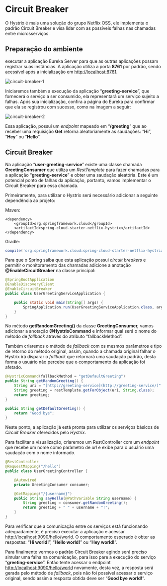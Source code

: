 # Circuit Breaker

O Hystrix é mais uma solução do grupo Netflix OSS, ele implementa o padrão Circuit Breaker e visa lidar com as possíveis falhas nas chamadas entre microsserviços.


## **Preparação do ambiente**

executar a aplicação Eureka Server para que as outras aplicações possam registrar suas instâncias. A aplicação utiliza a porta **8761** por padrão, sendo acessível após a inicialização em [http://localhost:8761](http://localhost:8761/).

![circuit-breaker-1](http://www.matera.com/br/wp-content/uploads/2018/07/circuit-breaker-1.jpg)

Iniciaremos também a execução da aplicação “**greeting-service**”, que fornecerá o serviço a ser consumido, ela representará um serviço sujeito a falhas. Após sua inicialização, confira a página do Eureka para confirmar que ela se registrou com sucesso, como na imagem a seguir:

![circuit-breaker-2](http://www.matera.com/br/wp-content/uploads/2018/07/circuit-breaker-2.jpg)

Essa aplicação, possui um _endpoint_ mapeado em “**/greeting**” que ao receber uma requisição **Get** retorna aleatoriamente as saudações: “**Hi**”, “**Hey**” ou “**Hello**”.

## **Circuit Breaker**

Na aplicação “**user-greeting-service**” existe uma classe chamada **GreetingConsumer** que utiliza um _RestTemplate_ para fazer chamadas para a aplicação “**greeting-service**” e obter uma saudação aleatória. Este é um potencial ponto de falhas da aplicação, portanto, vamos implementar o Circuit Breaker para essa chamada.

Primeiramente, para utilizar o Hystrix será necessário adicionar a seguinte dependência ao projeto:

Maven:

```maven
<dependency>
    <groupId>org.springframework.cloud</groupId>
    <artifactId>spring-cloud-starter-netflix-hystrix</artifactId>
</dependency>
```

Gradle:

```gradle
compile('org.springframework.cloud:spring-cloud-starter-netflix-hystrix')
```

Para que o Spring saiba que esta aplicação possui _circuit breakers_ e permitir o monitoramento das chamadas adicione a anotação **@EnableCircuitBreaker** na classe principal:

```java
@SpringBootApplication
@EnableDiscoveryClient
@EnableCircuitBreaker
public class UserGreetingServiceApplication {

    public static void main(String[] args) {
        SpringApplication.run(UserGreetingServiceApplication.class, args);
    }
}
```

No método **getRandomGreeting()** da classe **GreetingConsumer,** vamos adicionar a anotação **@HystrixCommand** e informar qual será o nome do método de _fallback_ através do atributo “fallbackMethod”.

Também criaremos o método de _fallback_ com os mesmos parâmetros e tipo de retorno do método original, assim, quando a chamada original falhar o Hystrix irá disparar o _fallback_ que retornará uma saudação padrão, desta forma o usuário não percebe que o comportamento da aplicação foi afetado.
```java
@HystrixCommand(fallbackMethod = "getDefaultGreeting")
public String getRandomGreeting() {
    String uri = "[http://greeting-service](http://greeting-service/)" + greetingEndpointUri;
    String greeting = restTemplate.getForObject(uri, String.class);
    return greeting;
}

public String getDefaultGreeting() {
    return "Good bye";
}
```

Neste ponto, a aplicação já está pronta para utilizar os serviços básicos de _Circuit Breaker_ oferecidos pelo _Hystrix_.

Para facilitar a visualização, criaremos um RestController com um _endpoint_ que recebe um nome como parâmetro de _url_ e exibe para o usuário uma saudação com o nome informado.

```java
@RestController
@RequestMapping("/hello")
public class UserGreetingController {

    @Autowired
    private GreetingConsumer consumer;

    @GetMapping("/{username}")
    public String sayHello(@PathVariable String username) {
        String greeting = consumer.getRandomGreeting();
        return greeting + " " + username + "!";
    }
}
```

Para verificar que a comunicação entre os serviços está funcionando adequadamente, é preciso executar a aplicação e acessar [http://localhost:9090/hello/world](http://localhost:9090/hello/world). O comportamento esperado é obter as respostas: “**Hi world!**”, “**Hello world!**” ou “**Hey world!**”.

Para finalmente vermos o padrão Circuit Breaker agindo será preciso simular uma falha na comunicação, para isso pare a execução do serviço “**greeting-service**”. Então tente acessar o endpoint [http://localhost:9090/hello/world](http://localhost:9090/hello/world) novamente, desta vez, a resposta será gerada pelo método de _fallback_, pois não foi possível acessar o serviço original, sendo assim a resposta obtida deve ser “**Good bye world!**”.
